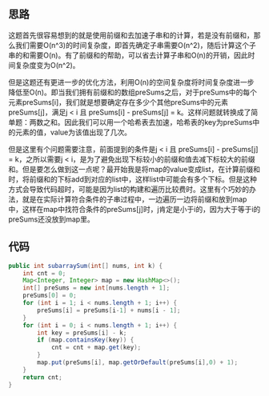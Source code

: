 ## 思路

这题首先很容易想到的就是使用前缀和去加速子串和的计算，若是没有前缀和，那么我们需要O(n^3)的时间复杂度，即首先确定子串需要O(n^2)，随后计算这个子串的和需要O(n)。有了前缀和的帮助，可以省去计算子串和O(n)的开销，因此时间复杂度变为O(n^2)。

但是这题还有更进一步的优化方法，利用O(n)的空间复杂度将时间复杂度进一步降低至O(n)。即当我们拥有前缀和的数组preSums之后，对于preSums中的每个元素preSums[i]，我们就是想要确定存在多少个其他preSums中的元素preSums[j]，满足j < i 且 preSums[i] - preSums[j] = k。这样问题就转换成了简单题：两数之和。因此我们可以用一个哈希表去加速，哈希表的key为preSums中的元素的值，value为该值出现了几次。

但是这里有个问题需要注意，前面提到的条件是j < i 且 preSums[i] - preSums[j] = k，之所以需要j < i，是为了避免出现下标较小的前缀和值去减下标较大的前缀和。但是要怎么做到这一点呢？最开始我是将map的value变成list，在计算前缀和时，将前缀和的下标add到对应的list中，这样list中可能会有多个下标。但是这种方式会导致代码超时，可能是因为list的构建和遍历比较费时。这里有个巧妙的办法，就是在实际计算符合条件的子串过程中，一边遍历一边将前缀和放到map中，这样在map中找符合条件的preSums[j]时，j肯定是小于i的，因为大于等于i的preSums还没放到map里。

## 代码

```java
public int subarraySum(int[] nums, int k) {
    int cnt = 0;
    Map<Integer, Integer> map = new HashMap<>();
    int[] preSums = new int[nums.length + 1];
    preSums[0] = 0;
    for (int i = 1; i < nums.length + 1; i++) {
        preSums[i] = preSums[i-1] + nums[i - 1];
    }
    for (int i = 0; i < nums.length + 1; i++) {
        int key = preSums[i] - k;
        if (map.containsKey(key)) {
            cnt = cnt + map.get(key);
        }
        map.put(preSums[i], map.getOrDefault(preSums[i],0) + 1);
    }
    return cnt;
}
```
